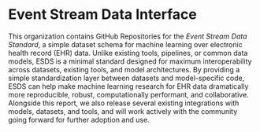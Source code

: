 # Event Stream Data Interface
This organization contains GitHub Repositories for the _Event Stream Data Standard_, a simple dataset schema for machine learning over electronic health record (EHR) data. Unlike existing tools, pipelines, or common data models, ESDS is a minimal standard designed for maximum interoperability across datasets, existing tools, and model architectures. By providing a simple standardization layer between datasets and model-specific code, ESDS can help make machine learning research for EHR data dramatically more reproducible, robust, computationally performant, and collaborative. Alongside this report, we also release several existing integrations with models, datasets, and tools, and will work actively with the community going forward for further adoption and use.
